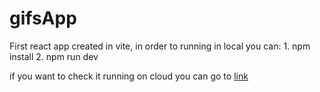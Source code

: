 # gifsApp

First react app created in vite, in order to running in local you can:
    1. npm install
    2. npm run dev

if you want to check it running on cloud you can go to [link](https://gif-app29.netlify.app/)